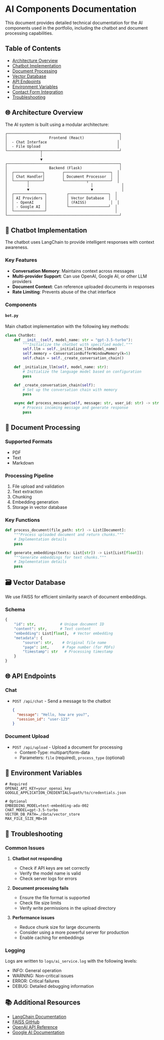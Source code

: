 # AI Components Documentation

This document provides detailed technical documentation for the AI components used in the portfolio, including the chatbot and document processing capabilities.

## Table of Contents
- [Architecture Overview](#-architecture-overview)
- [Chatbot Implementation](#-chatbot-implementation)
- [Document Processing](#-document-processing)
- [Vector Database](#-vector-database)
- [API Endpoints](#-api-endpoints)
- [Environment Variables](#-environment-variables)
- [Contact Form Integration](#-contact-form-integration)
- [Troubleshooting](#-troubleshooting)

## 🌐 Architecture Overview

The AI system is built using a modular architecture:

```
┌───────────────────────────────────────────────────┐
│                   Frontend (React)                │
│  - Chat Interface                                │
│  - File Upload                                   │
└───────────────┬───────────────────────────────────┘
                │
                ▼
┌───────────────────────────────────────────────────┐
│                   Backend (Flask)                 │
│  ┌─────────────┐        ┌─────────────────────┐  │
│  │ Chat Handler│        │ Document Processor  │  │
│  └──────┬──────┘        └──────────┬──────────┘  │
│         │                            │             │
│         ▼                            ▼             │
│  ┌──────────────┐         ┌──────────────────┐  │
│  │ AI Providers │         │ Vector Database  │  │
│  │ - OpenAI     │         │ (FAISS)           │  │
│  │ - Google AI  │         └──────────────────┘  │
│  └──────────────┘                               │
└───────────────────────────────────────────────────┘
```

## 🤖 Chatbot Implementation

The chatbot uses LangChain to provide intelligent responses with context awareness.

### Key Features
- **Conversation Memory**: Maintains context across messages
- **Multi-provider Support**: Can use OpenAI, Google AI, or other LLM providers
- **Document Context**: Can reference uploaded documents in responses
- **Rate Limiting**: Prevents abuse of the chat interface

### Components

#### `bot.py`
Main chatbot implementation with the following key methods:

```python
class ChatBot:
    def __init__(self, model_name: str = "gpt-3.5-turbo"):
        """Initialize the chatbot with specified model."""
        self.llm = self._initialize_llm(model_name)
        self.memory = ConversationBufferWindowMemory(k=5)
        self.chain = self._create_conversation_chain()

    def _initialize_llm(self, model_name: str):
        # Initialize the language model based on configuration
        pass

    def _create_conversation_chain(self):
        # Set up the conversation chain with memory
        pass

    async def process_message(self, message: str, user_id: str) -> str:
        # Process incoming message and generate response
        pass
```

## 📄 Document Processing

### Supported Formats
- PDF
- Text
- Markdown

### Processing Pipeline
1. File upload and validation
2. Text extraction
3. Chunking
4. Embedding generation
5. Storage in vector database

### Key Functions

```python
def process_document(file_path: str) -> List[Document]:
    """Process uploaded document and return chunks."""
    # Implementation details
    pass

def generate_embeddings(texts: List[str]) -> List[List[float]]:
    """Generate embeddings for text chunks."""
    # Implementation details
    pass
```

## 🗃️ Vector Database

We use FAISS for efficient similarity search of document embeddings.

### Schema
```python
{
    "id": str,           # Unique document ID
    "content": str,      # Text content
    "embedding": List[float],  # Vector embedding
    "metadata": {
        "source": str,    # Original file name
        "page": int,      # Page number (for PDFs)
        "timestamp": str   # Processing timestamp
    }
}
```

## 🌐 API Endpoints

### Chat
- `POST /api/chat` - Send a message to the chatbot
  ```json
  {
    "message": "Hello, how are you?",
    "session_id": "user-123"
  }
  ```

### Document Upload
- `POST /api/upload` - Upload a document for processing
  - Content-Type: multipart/form-data
  - Parameters: `file` (required), `process_type` (optional)

## 🔧 Environment Variables

```env
# Required
OPENAI_API_KEY=your_openai_key
GOOGLE_APPLICATION_CREDENTIALS=path/to/credentials.json

# Optional
EMBEDDING_MODEL=text-embedding-ada-002
CHAT_MODEL=gpt-3.5-turbo
VECTOR_DB_PATH=./data/vector_store
MAX_FILE_SIZE_MB=10
```

## 🐛 Troubleshooting

### Common Issues

1. **Chatbot not responding**
   - Check if API keys are set correctly
   - Verify the model name is valid
   - Check server logs for errors

2. **Document processing fails**
   - Ensure the file format is supported
   - Check file size limits
   - Verify write permissions in the upload directory

3. **Performance issues**
   - Reduce chunk size for large documents
   - Consider using a more powerful server for production
   - Enable caching for embeddings

### Logging

Logs are written to `logs/ai_service.log` with the following levels:
- INFO: General operation
- WARNING: Non-critical issues
- ERROR: Critical failures
- DEBUG: Detailed debugging information

## 📚 Additional Resources

- [LangChain Documentation](https://python.langchain.com/)
- [FAISS GitHub](https://github.com/facebookresearch/faiss)
- [OpenAI API Reference](https://platform.openai.com/docs/api-reference)
- [Google AI Documentation](https://ai.google.dev/)
